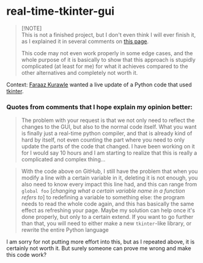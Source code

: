 # real-time-tkinter-gui

> [!NOTE]\
> This is not a finished project, but I don't even think I will ever finish it, as I explained it in several comments on [this page](https://stackoverflow.com/questions/71546744).
> 
> This code may not even work properly in some edge cases, and the whole purpose of it is basically to show that this approach is stupidly complicated (at least for me) for what it achieves compared to the other alternatives and completely not worth it.

Context: [Faraaz Kurawle](https://stackoverflow.com/users/16187613) wanted a live update of a Python code that used [tkinter](https://docs.python.org/3/library/tkinter.html).

### Quotes from comments that I hope explain my opinion better:

> The problem with your request is that we not only need to reflect the changes to the GUI, but also to the normal code itself.
> What you want is finally just a real-time python compiler, and that is already kind of hard by itself, not even counting the part where you need to only update the parts of the code that changed.
> I have been working on it for I would say 10 hours and I am starting to realize that this is really a complicated and complex thing...

> With the code above on GitHub, I still have the problem that when you modify a line with a certain variable in it, deleting it is not enough, you also need to know every impact this line had, and this can range from `global foo` \[*changing what a certain variable name in a function refers to*\] to redefining a variable to something else: the program needs to read the whole code again, and this has basically the same effect as refreshing your page.
> Maybe my solution can help once it's done properly, but only to a certain extend. If you want to go further than that, you will need to either make a new `tkinter`-like library, or rewrite the entire Python language

I am sorry for not putting more effort into this, but as I repeated above, it is certainly not worth it. But surely someone can prove me wrong and make this code work?
